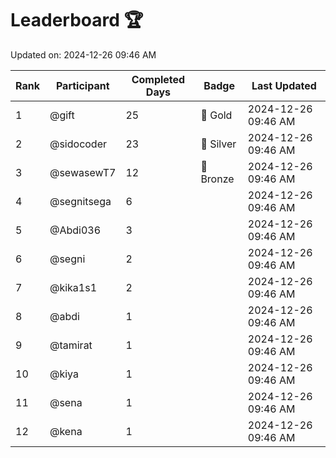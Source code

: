 # Leaderboard 🏆

Updated on: 2024-12-26 09:46 AM

| Rank | Participant       | Completed Days | Badge      | Last Updated         |
|------|-------------------|----------------|------------|----------------------|
| 1    | @gift             | 25             | 🏅 Gold     | 2024-12-26 09:46 AM |
| 2    | @sidocoder        | 23             | 🥈 Silver   | 2024-12-26 09:46 AM |
| 3    | @sewasewT7        | 12             | 🥉 Bronze   | 2024-12-26 09:46 AM |
| 4    | @segnitsega       | 6              |            | 2024-12-26 09:46 AM |
| 5    | @Abdi036          | 3              |            | 2024-12-26 09:46 AM |
| 6    | @segni            | 2              |            | 2024-12-26 09:46 AM |
| 7    | @kika1s1          | 2              |            | 2024-12-26 09:46 AM |
| 8    | @abdi             | 1              |            | 2024-12-26 09:46 AM |
| 9    | @tamirat          | 1              |            | 2024-12-26 09:46 AM |
| 10   | @kiya             | 1              |            | 2024-12-26 09:46 AM |
| 11   | @sena             | 1              |            | 2024-12-26 09:46 AM |
| 12   | @kena             | 1              |            | 2024-12-26 09:46 AM |
